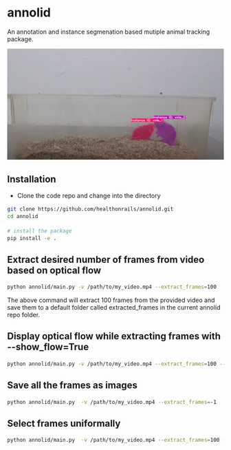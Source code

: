 # annolid
An annotation and instance segmenation based mutiple animal tracking package.

![Multiple Animal Tracking](docs/imgs/mutiple_animal_tracking.png)

## Installation

* Clone the code repo and change into the directory
```bash
git clone https://github.com/healthonrails/annolid.git
cd annolid 

# install the package
pip install -e .
```

## Extract desired number of frames from video based on optical flow

```bash
python annolid/main.py -v /path/to/my_video.mp4 --extract_frames=100
```
The above command will extract 100 frames from the provided video and save them to a default folder called extracted_frames in the current annolid repo folder. 

## Display optical flow while extracting frames with **--show_flow=True**
```bash
python annolid/main.py -v /path/to/my_video.mp4 --extract_frames=100 --show_flow=True
```

## Save all the frames as images
```bash
python annolid/main.py  -v /path/to/my_video.mp4 --extract_frames=-1
```
## Select frames uniformally 
```bash
python annolid/main.py  -v /path/to/my_video.mp4 --extract_frames=100 --algo='uniform'
```